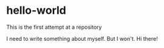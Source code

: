 # hello-world
This is the first attempt at a repository

I need to write something about myself. But I won't. Hi there!
